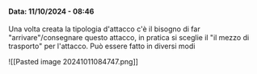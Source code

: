 #### Data: 11/10/2024 - 08:46

Una volta creata la tipologia d'attacco c'è il bisogno di far "arrivare"/consegnare questo attacco, in pratica si sceglie il "il mezzo di trasporto" per l'attacco. Può essere fatto in diversi modi

![[Pasted image 20241011084747.png]]